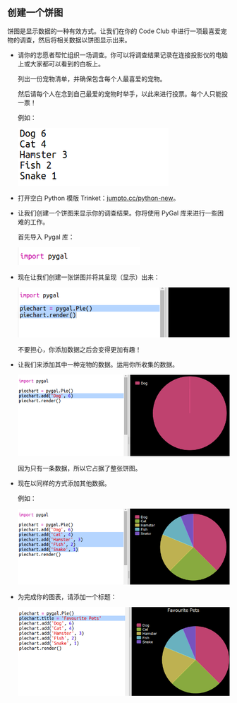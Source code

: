 ## 创建一个饼图

饼图是显示数据的一种有效方式。让我们在你的 Code Club 中进行一项最喜爱宠物的调查，然后将相关数据以饼图显示出来。



+ 请你的志愿者帮忙组织一场调查。你可以将调查结果记录在连接投影仪的电脑上或大家都可以看到的白板上。

  列出一份宠物清单，并确保包含每个人最喜爱的宠物。

  然后请每个人在念到自己最爱的宠物时举手，以此来进行投票。每个人只能投一票！

  例如：

  ![screenshot](images/pets-favourite.png)

+ 打开空白 Python 模版 Trinket：<a href="http://jumpto.cc/python-new" target="_blank">jumpto.cc/python-new</a>。

+ 让我们创建一个饼图来显示你的调查结果。你将使用 PyGal 库来进行一些困难的工作。

  首先导入 Pygal 库：

  ![screenshot](images/pets-pygal.png)


+ 现在让我们创建一张饼图并将其呈现（显示）出来：

  ![screenshot](images/pets-pie.png)

  不要担心，你添加数据之后会变得更加有趣！


+ 让我们来添加其中一种宠物的数据。运用你所收集的数据。

  ![screenshot](images/pets-add.png)

  因为只有一条数据，所以它占据了整张饼图。

+ 现在以同样的方式添加其他数据。

  例如：

  ![screenshot](images/pets-add-all.png)

+ 为完成你的图表，请添加一个标题：

  ![screenshot](images/pets-title.png)




